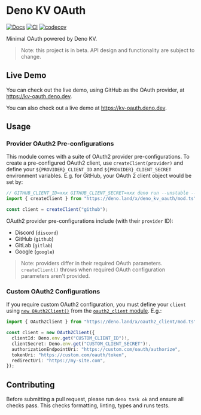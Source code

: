# Deno KV OAuth

[![Docs](https://doc.deno.land/badge.svg)](https://doc.deno.land/https://deno.land/x/deno_kv_oauth/mod.ts)
[![CI](https://github.com/denoland/deno_kv_oauth/actions/workflows/ci.yml/badge.svg)](https://github.com/denoland/deno_kv_oauth/actions/workflows/ci.yml)
[![codecov](https://codecov.io/gh/denoland/deno_kv_oauth/branch/main/graph/badge.svg?token=UZ570U128Z)](https://codecov.io/gh/denoland/deno_kv_oauth)

Minimal OAuth powered by Deno KV.

> Note: this project is in beta. API design and functionality are subject to
> change.

## Live Demo

You can check out the live demo, using GitHub as the OAuth provider, at
https://kv-oauth.deno.dev.

You can also check out a live demo at https://kv-oauth.deno.dev.

## Usage

### Provider OAuth2 Pre-configurations

This module comes with a suite of OAuth2 provider pre-configurations. To create
a pre-configured OAuth2 client, use `createClient(provider)` and define your
`${PROVIDER}_CLIENT_ID` and `${PROVIDER}_CLIENT_SECRET` environment variables.
E.g. for GitHub, your OAuth 2 client object would be set by:

```ts
// GITHUB_CLIENT_ID=xxx GITHUB_CLIENT_SECRET=xxx deno run --unstable --allow-env --allow-net ...
import { createClient } from "https://deno.land/x/deno_kv_oauth/mod.ts";

const client = createClient("github");
```

OAuth2 provider pre-configurations include (with their `provider` ID):

- Discord (`discord`)
- GitHub (`github`)
- GitLab (`gitlab`)
- Google (`google`)

> Note: providers differ in their required OAuth parameters. `createClient()`
> throws when required OAuth configuration parameters aren't provided.

### Custom OAuth2 Configurations

If you require custom OAuth2 configuration, you must define your `client` using
[`new OAuth2Client()`](https://deno.land/x/oauth2_client/mod.ts?s=OAuth2Client)
from the [`oauth2_client` module](https://deno.land/x/oauth2_client/mod.ts).
E.g.:

```ts
import { OAuth2Client } from "https://deno.land/x/oauth2_client/mod.ts";

const client = new OAuth2Client({
  clientId: Deno.env.get("CUSTOM_CLIENT_ID")!,
  clientSecret: Deno.env.get("CUSTOM_CLIENT_SECRET")!,
  authorizationEndpointUri: "https://custom.com/oauth/authorize",
  tokenUri: "https://custom.com/oauth/token",
  redirectUri: "https://my-site.com",
});
```

## Contributing

Before submitting a pull request, please run `deno task ok` and ensure all
checks pass. This checks formatting, linting, types and runs tests.
